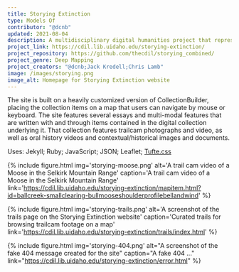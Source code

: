 ```yaml
---
title: Storying Extinction 
type: Models Of
contributor: "@dcnb"
updated: 2021-08-04
description: A multidisciplinary digital humanities project that represents community response to the recent extirpation (2019) of southern mountain caribou from the South Selkirk mountains of North Idaho—the last caribou to inhabit the coterminous United States.
project_link: https://cdil.lib.uidaho.edu/storying-extinction/
project_repository: https://github.com/thecdil/storying_combined/
project_genre: Deep Mapping
project_creators: "@dcnb;Jack Kredell;Chris Lamb"
image: /images/storying.png
image_alt: Homepage for Storying Extinction website
---
```


The site is built on a heavily customized version of CollectionBuilder, placing the collection items on a map that users can navigate by mouse or keyboard. The site features several essays and multi-modal features that are written with and through items contained in the digital collection underlying it. That collection features trailcam photographs and video, as well as oral history videos and contextual/historical images and documents.   

Uses: Jekyll; Ruby; JavaScript; JSON; Leaflet; [Tufte.css](https://edwardtufte.github.io/tufte-css/)

{% include figure.html img='storying-moose.png' alt='A trail cam video of a Moose in the Selkirk Mountain Range' caption='A trail cam video of a Moose in the Selkirk Mountain Range' link='https://cdil.lib.uidaho.edu/storying-extinction/mapitem.html?id=ballcreek-smallclearing-bullmooseshoulderprofilebellandwind' %}

{% include figure.html img='storying-trails.png' alt='A screenshot of the trails page on the Storying Extinction website' caption='Curated trails for browsing trailcam footage on a map' link='https://cdil.lib.uidaho.edu/storying-extinction/trails/index.html' %}


{% include figure.html img='storying-404.png' alt="A screenshot of the fake 404 message created for the site" caption="A fake 404 ..." link="https://cdil.lib.uidaho.edu/storying-extinction/error.html" %}
